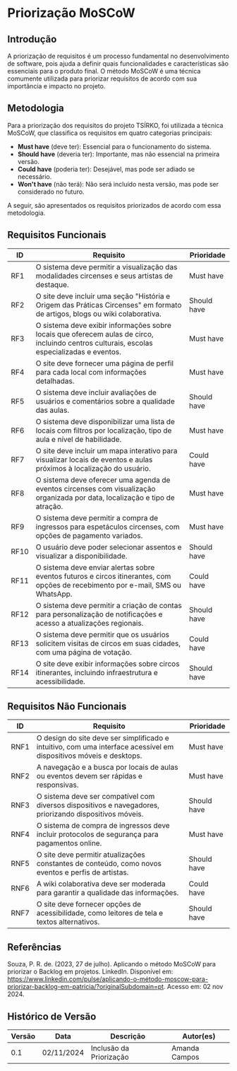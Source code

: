 # Priorização MoSCoW

## Introdução

A priorização de requisitos é um processo fundamental no desenvolvimento de software, pois ajuda a definir quais funcionalidades e características são essenciais para o produto final. O método MoSCoW é uma técnica comumente utilizada para priorizar requisitos de acordo com sua importância e impacto no projeto.

## Metodologia

Para a priorização dos requisitos do projeto TSÍRKO, foi utilizada a técnica MoSCoW, que classifica os requisitos em quatro categorias principais: 

- **Must have** (deve ter): Essencial para o funcionamento do sistema.
- **Should have** (deveria ter): Importante, mas não essencial na primeira versão.
- **Could have** (poderia ter): Desejável, mas pode ser adiado se necessário.
- **Won't have** (não terá):  Não será incluído nesta versão, mas pode ser considerado no futuro.

A seguir, são apresentados os requisitos priorizados de acordo com essa metodologia.

## Requisitos Funcionais

| ID  | Requisito                                                                                                                                     | Prioridade |
| --- | --------------------------------------------------------------------------------------------------------------------------------------------- | ---------- |
| RF1 | O sistema deve permitir a visualização das modalidades circenses e seus artistas de destaque.                                               | Must have  |
| RF2 | O site deve incluir uma seção "História e Origem das Práticas Circenses" em formato de artigos, blogs ou wiki colaborativa.                  | Should have|
| RF3 | O sistema deve exibir informações sobre locais que oferecem aulas de circo, incluindo centros culturais, escolas especializadas e eventos.   | Must have  |
| RF4 | O site deve fornecer uma página de perfil para cada local com informações detalhadas.                                                       | Must have  |
| RF5 | O sistema deve incluir avaliações de usuários e comentários sobre a qualidade das aulas.                                                    | Should have|
| RF6 | O sistema deve disponibilizar uma lista de locais com filtros por localização, tipo de aula e nível de habilidade.                           | Must have  |
| RF7 | O site deve incluir um mapa interativo para visualizar locais de eventos e aulas próximos à localização do usuário.                          | Could have |
| RF8 | O sistema deve oferecer uma agenda de eventos circenses com visualização organizada por data, localização e tipo de atração.                | Must have  |
| RF9 | O sistema deve permitir a compra de ingressos para espetáculos circenses, com opções de pagamento variados.                                  | Must have  |
| RF10| O usuário deve poder selecionar assentos e visualizar a disponibilidade.                                                                     | Should have|
| RF11| O sistema deve enviar alertas sobre eventos futuros e circos itinerantes, com opções de recebimento por e-mail, SMS ou WhatsApp.             | Could have |
| RF12| O sistema deve permitir a criação de contas para personalização de notificações e acesso a atualizações regionais.                          | Should have|
| RF13| O sistema deve permitir que os usuários solicitem visitas de circos em suas cidades, com uma página de votação.                             | Could have |
| RF14| O site deve exibir informações sobre circos itinerantes, incluindo infraestrutura e acessibilidade.                                         | Should have|


## Requisitos Não Funcionais

| ID  | Requisito                                                                                                             | Prioridade |
| --- | --------------------------------------------------------------------------------------------------------------------- | ---------- |
| RNF1| O design do site deve ser simplificado e intuitivo, com uma interface acessível em dispositivos móveis e desktops.     | Must have  |
| RNF2| A navegação e a busca por locais de aulas ou eventos devem ser rápidas e responsivas.                                  | Must have  |
| RNF3| O sistema deve ser compatível com diversos dispositivos e navegadores, priorizando dispositivos móveis.                | Should have|
| RNF4| O sistema de compra de ingressos deve incluir protocolos de segurança para pagamentos online.                           | Must have  |
| RNF5| O site deve permitir atualizações constantes de conteúdo, como novos eventos e perfis de artistas.                     | Should have|
| RNF6| A wiki colaborativa deve ser moderada para garantir a qualidade das informações.                                       | Could have |
| RNF7| O site deve fornecer opções de acessibilidade, como leitores de tela e textos alternativos.                            | Should have|

## Referências 

Souza, P. R. de. (2023, 27 de julho). Aplicando o método MoSCoW para priorizar o Backlog em projetos. LinkedIn. Disponível em: https://www.linkedin.com/pulse/aplicando-o-método-moscow-para-priorizar-backlog-em-patricia/?originalSubdomain=pt. Acesso em: 02 nov 2024.


## Histórico de Versão

| Versão | Data       | Descrição                | Autor(es)       |
| ------ | ---------- | ------------------------ | --------------- |
| 0.1    | 02/11/2024 | Inclusão da Priorização  | Amanda Campos   |


